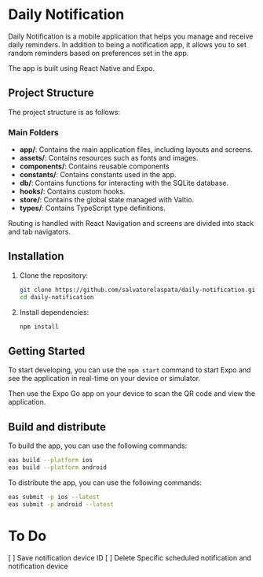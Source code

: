 # Daily Notification

Daily Notification is a mobile application that helps you manage and receive daily reminders.
In addition to being a notification app, it allows you to set random reminders based on preferences set in the app.

The app is built using React Native and Expo.

## Project Structure

The project structure is as follows:

### Main Folders

- **app/**: Contains the main application files, including layouts and screens.
- **assets/**: Contains resources such as fonts and images.
- **components/**: Contains reusable components
- **constants/**: Contains constants used in the app.
- **db/**: Contains functions for interacting with the SQLite database.
- **hooks/**: Contains custom hooks.
- **store/**: Contains the global state managed with Valtio.
- **types/**: Contains TypeScript type definitions.

Routing is handled with React Navigation and screens are divided into stack and tab navigators.

## Installation

1. Clone the repository:

   ```sh
   git clone https://github.com/salvatorelaspata/daily-notification.git
   cd daily-notification

   ```

2. Install dependencies:

   ```sh
   npm install
   ```

## Getting Started

To start developing, you can use the `npm start` command to start Expo and see the application in real-time on your device or simulator.

Then use the Expo Go app on your device to scan the QR code and view the application.

## Build and distribute

To build the app, you can use the following commands:

```sh
eas build --platform ios
eas build --platform android
```

To distribute the app, you can use the following commands:

```sh
eas submit -p ios --latest
eas submit -p android --latest
```

# To Do

[ ] Save notification device ID
[ ] Delete Specific scheduled notification and notification device
